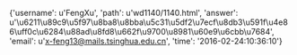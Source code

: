 {'username': u'FengXu', 'path': u'wd1140/1140.html', 'answer': u'\u6211\u89c9\u5f97\u8ba8\u8bba\u5c31\u5df2\u7ecf\u8db3\u591f\u4e86\uff0c\u6284\u88ad\u8fd8\u662f\u9700\u8981\u60e9\u6cbb\u7684', 'email': u'x-feng13@mails.tsinghua.edu.cn', 'time': '2016-02-24:10:36:10'}